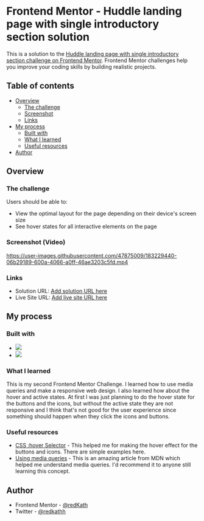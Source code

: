 # Frontend Mentor - Huddle landing page with single introductory section solution

This is a solution to the [Huddle landing page with single introductory section challenge on Frontend Mentor](https://www.frontendmentor.io/challenges/huddle-landing-page-with-a-single-introductory-section-B_2Wvxgi0). Frontend Mentor challenges help you improve your coding skills by building realistic projects. 

## Table of contents

- [Overview](#overview)
  - [The challenge](#the-challenge)
  - [Screenshot](#screenshot)
  - [Links](#links)
- [My process](#my-process)
  - [Built with](#built-with)
  - [What I learned](#what-i-learned)
  - [Useful resources](#useful-resources)
- [Author](#author)

## Overview

### The challenge

Users should be able to:

- View the optimal layout for the page depending on their device's screen size
- See hover states for all interactive elements on the page

### Screenshot (Video)

https://user-images.githubusercontent.com/47875009/183229440-06b29189-600a-4066-a0ff-46ae3203c5fd.mp4

### Links

- Solution URL: [Add solution URL here](https://your-solution-url.com)
- Live Site URL: [Add live site URL here](https://your-live-site-url.com)

## My process

### Built with

- ![](https://img.shields.io/badge/Code-HTML5-informational?style=flat&logo=HTML5&logoColor=white&color=orange)
- ![](https://img.shields.io/badge/Code-CSS-informational?style=flat&logo=CSS3&logoColor=white&color=blue)

### What I learned

This is my second Frontend Mentor Challenge. I learned how to use media queries and make a responsive web design. I also learned how about the hover and active states. At first I was just planning to do the hover state for the buttons and the icons, but without the active state they are not responsive and I think that's not good for the user experience since something should happen when they click the icons and buttons. 

### Useful resources

- [CSS :hover Selector](https://www.w3schools.com/cssref/sel_hover.asp) - This helped me for making the hover effect for the buttons and icons. There are simple examples here.
- [Using media queries](https://developer.mozilla.org/en-US/docs/Web/CSS/Media_Queries/Using_media_queries) - This is an amazing article from MDN which helped me  understand media queries. I'd recommend it to anyone still learning this concept.
## Author

- Frontend Mentor - [@redKath](https://www.frontendmentor.io/profile/redKath)
- Twitter - [@redkathh](https://www.twitter.com/redkathh)

